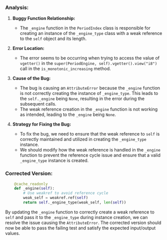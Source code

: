 ### Analysis:
1. **Buggy Function Relationship:**
   - The `_engine` function in the `PeriodIndex` class is responsible for creating an instance of the `_engine_type` class with a weak reference to the `self` object and its length.
   
2. **Error Location:**
   - The error seems to be occurring when trying to access the value of `vgetter()` in the `super(PeriodEngine, self).vgetter().view("i8")` call in the `is_monotonic_increasing` method.
   
3. **Cause of the Bug:**
   - The bug is causing an `AttributeError` because the `_engine` function is not correctly creating the instance of `_engine_type`. This leads to the `self._engine` being `None`, resulting in the error during the subsequent calls.
   - The weak reference creation in the `_engine` function is not working as intended, leading to the `_engine` being `None`.

4. **Strategy for Fixing the Bug:**
   - To fix the bug, we need to ensure that the weak reference to `self` is correctly maintained and utilized in creating the `_engine_type` instance.
   - We should modify how the weak reference is handled in the `_engine` function to prevent the reference cycle issue and ensure that a valid `_engine_type` instance is created. 

### Corrected Version:
```python
    @cache_readonly
    def _engine(self):
        # Use weakref to avoid reference cycle
        weak_self = weakref.ref(self)
        return self._engine_type(weak_self, len(self))
```

By updating the `_engine` function to correctly create a weak reference to `self` and pass it to the `_engine_type` during instance creation, we can resolve the issue causing the `AttributeError`. The corrected version should now be able to pass the failing test and satisfy the expected input/output values.